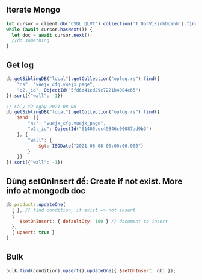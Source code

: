 ## Iterate Mongo
```js
let cursor = client.db('CSDL_QLVT').collection('T_DonViKinhDoanh').find()
while (await cursor.hasNext()) {
  let doc = await cursor.next();
  //do something
}
```
## Get log
```js
db.getSiblingDB("local").getCollection("oplog.rs").find({
	"ns": "vuejx_cfg.vuejx_page",
	"o2._id": ObjectId("5fd6d41ed29c7221b4004e65")
}).sort({"wall": -1})

// Lấy từ ngày 2021-08-08
db.getSiblingDB("local").getCollection("oplog.rs").find({
	$and: [{
		"ns": "vuejx_cfg.vuejx_page",
		"o2._id": ObjectId("61405cec49846c00087ad9b3")
	}, {
		"wall": {
			$gt: ISODate("2021-08-08 00:00:00.000")
		}
	}]
}).sort({"wall": -1})
```
## Dùng setOnInsert để: Create if not exist. More info at mongodb doc
```js
db.products.updateOne(
  { }, // find condition, if exist => not insert
  {
     $setOnInsert: { defaultQty: 100 } // document to insert
  },
  { upsert: true }
)
```
## Bulk
```js
bulk.find(condition).upsert().updateOne({ $setOnInsert: obj });
```